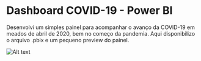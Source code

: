 # Dashboard COVID-19 - Power BI

Desenvolvi um simples painel para acompanhar o avanço da COVID-19 em meados de abril de 2020, bem no começo da pandemia. Aqui disponibilizo o arquivo .pbix e um pequeno preview do painel.

![Alt text](relative/path/to/preview.png?raw=true "preview")
